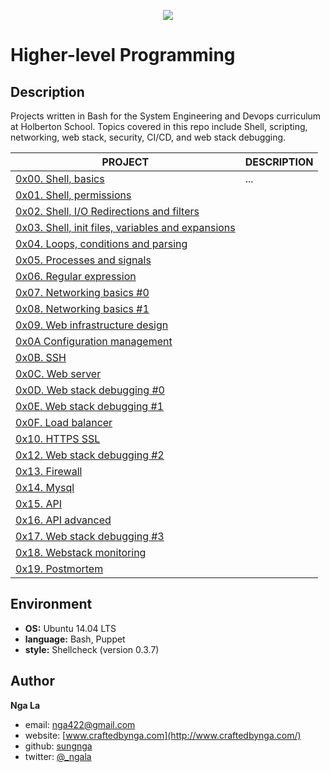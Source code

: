 <p align="center">
  <img src="http://www.holbertonschool.com/holberton-logo.png">
</p>

# Higher-level Programming

## Description
Projects written in Bash for the System Engineering and Devops curriculum at Holberton School.
Topics covered in this repo include Shell, scripting, networking, web stack, security, CI/CD, and web stack debugging.

PROJECT | DESCRIPTION
----|----
[0x00. Shell, basics](./0x00-shell_basics) | ...
[0x01. Shell, permissions](./0x01-shell_permissions) | 
[0x02. Shell, I/O Redirections and filters](./0x02-shell_redirections) | 
[0x03. Shell, init files, variables and expansions](./0x03-shell_variables_expansions) | 
[0x04. Loops, conditions and parsing](./0x04-loops_conditions_and_parsing) | 
[0x05. Processes and signals](./0x05-processes_and_signals) | 
[0x06. Regular expression](./0x06-regular_expressions) | 
[0x07. Networking basics #0](./0x07-networking_basics) | 
[0x08. Networking basics #1](./0x08-networking_basics_2) | 
[0x09. Web infrastructure design](./0x09-web_infrastructure_design) | 
[0x0A Configuration management](./0x0A-configuration_management) | 
[0x0B. SSH](./0x0B-ssh) | 
[0x0C. Web server](./0x0C-web_server) | 
[0x0D. Web stack debugging #0](./0x0D-web_stack_debugging_0) | 
[0x0E. Web stack debugging #1](./0x0E-web_stack_debugging_1) | 
[0x0F. Load balancer](./0x0F-load_balancer) | 
[0x10. HTTPS SSL](./0x10-https_ssl) | 
[0x12. Web stack debugging #2](./0x12-web_stack_debugging_2) | 
[0x13. Firewall](./0x13-firewall) | 
[0x14. Mysql](./0x14-mysql) | 
[0x15. API](./0x15-api) | 
[0x16. API advanced](./0x16-api_advanced) | 
[0x17. Web stack debugging #3](./0x17-web_stack_debugging_3) |
[0x18. Webstack monitoring](./0x18-webstack_monitoring) |
[0x19. Postmortem](./0x19-postmortem) |


## Environment

* __OS:__ Ubuntu 14.04 LTS
* __language:__ Bash, Puppet
* __style:__ Shellcheck (version 0.3.7)

## Author

**Nga La**
* email: [nga422@gmail.com](nga422@gmail.com)
* website: [www.craftedbynga.com](http://www.craftedbynga.com/)
* github: [sungnga](https://github.com/sungnga)
* twitter: [@_ngala](https://twitter.com/_ngala)